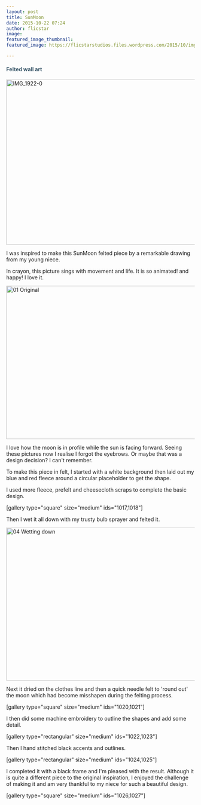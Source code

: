 ```yaml
---
layout: post
title: SunMoon
date: 2015-10-22 07:24
author: flicstar
image: 
featured_image_thumbnail: 
featured_image: https://flicstarstudios.files.wordpress.com/2015/10/img_1922-0.jpg

---
```

<h4><span style="color:#3c596b;">Felted wall art</span></h4>
<!--more-->

<a href="https://flicstarstudios.files.wordpress.com/2015/10/img_1922-0.jpg"><img class="alignnone size-large wp-image-1029" src="https://flicstarstudios.files.wordpress.com/2015/10/img_1922-0.jpg?w=547" alt="IMG_1922-0" width="547" height="442" /></a>

I was inspired to make this SunMoon felted piece by a remarkable drawing from my young niece.

In crayon, this picture sings with movement and life. It is so animated! and happy! I love it.

<a href="https://flicstarstudios.files.wordpress.com/2015/10/01-original.jpg"><img class="alignnone size-large wp-image-1028" src="https://flicstarstudios.files.wordpress.com/2015/10/01-original.jpg?w=547" alt="01 Original" width="547" height="410" /></a>

I love how the moon is in profile while the sun is facing forward. Seeing these pictures now I realise I forgot the eyebrows. Or maybe that was a design decision? I can't remember.

To make this piece in felt, I started with a white background then laid out my blue and red fleece around a circular placeholder to get the shape.

I used more fleece, prefelt and cheesecloth scraps to complete the basic design.

[gallery type="square" size="medium" ids="1017,1018"]

Then I wet it all down with my trusty bulb sprayer and felted it.

<a href="https://flicstarstudios.files.wordpress.com/2015/10/04-wetting-down.jpg"><img class="alignnone size-large wp-image-1019" src="https://flicstarstudios.files.wordpress.com/2015/10/04-wetting-down.jpg?w=547" alt="04 Wetting down" width="547" height="409" /></a>

Next it dried on the clothes line and then a quick needle felt to 'round out' the moon which had become misshapen during the felting process.

[gallery type="square" size="medium" ids="1020,1021"]

I then did some machine embroidery to outline the shapes and add some detail.

[gallery type="rectangular" size="medium" ids="1022,1023"]

Then I hand stitched black accents and outlines.

[gallery type="rectangular" size="medium" ids="1024,1025"]

I completed it with a black frame and I'm pleased with the result. Although it is quite a different piece to the original inspiration, I enjoyed the challenge of making it and am very thankful to my niece for such a beautiful design.

[gallery type="square" size="medium" ids="1026,1027"]

